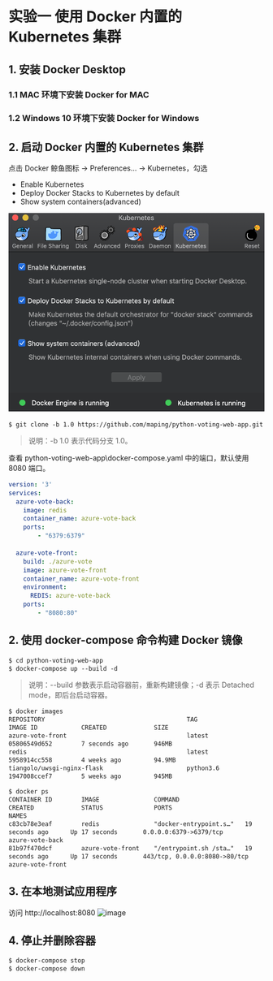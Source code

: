 # 实验一 使用 Docker 内置的 Kubernetes 集群

## 1. 安装 Docker Desktop 

### 1.1 MAC 环境下安装 Docker for MAC

### 1.2 Windows 10 环境下安装 Docker for Windows

## 2. 启动 Docker 内置的 Kubernetes 集群
点击 Docker 鲸鱼图标 -> Preferences... -> Kubernetes，勾选
- Enable Kubernetes
- Deploy Docker Stacks to Kubernetes by default
- Show system containers(advanced)

![image](./images/k8s-quickstart-lab01-01.png)


```console
$ git clone -b 1.0 https://github.com/maping/python-voting-web-app.git
```
>说明：-b 1.0 表示代码分支 1.0。

查看 python-voting-web-app\docker-compose.yaml 中的端口，默认使用8080 端口。
```yaml
version: '3'
services:
  azure-vote-back:
    image: redis
    container_name: azure-vote-back
    ports:
        - "6379:6379"

  azure-vote-front:
    build: ./azure-vote
    image: azure-vote-front
    container_name: azure-vote-front
    environment:
      REDIS: azure-vote-back
    ports:
        - "8080:80"
 ```

## 2. 使用 docker-compose 命令构建 Docker 镜像
```console
$ cd python-voting-web-app
$ docker-compose up --build -d
```
>说明：--build 参数表示启动容器前，重新构建镜像；-d 表示 Detached mode，即后台启动容器。

```console
$ docker images
REPOSITORY                                       TAG                 IMAGE ID            CREATED             SIZE
azure-vote-front                                 latest              05806549d652        7 seconds ago       946MB
redis                                            latest              5958914cc558        4 weeks ago         94.9MB
tiangolo/uwsgi-nginx-flask                       python3.6           1947008ccef7        5 weeks ago         945MB
```
```console
$ docker ps
CONTAINER ID        IMAGE               COMMAND                  CREATED             STATUS              PORTS                           NAMES
c83cb78e3eaf        redis               "docker-entrypoint.s…"   19 seconds ago      Up 17 seconds       0.0.0.0:6379->6379/tcp          azure-vote-back
81b97f470dcf        azure-vote-front    "/entrypoint.sh /sta…"   19 seconds ago      Up 17 seconds       443/tcp, 0.0.0.0:8080->80/tcp   azure-vote-front
```

## 3. 在本地测试应用程序
访问 http://localhost:8080
![image](./images/aks-tutorial-lab01-01.png)

## 4. 停止并删除容器
```console
$ docker-compose stop
$ docker-compose down
```
